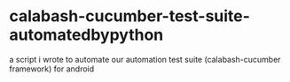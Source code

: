# calabash-cucumber-test-suite-automatedbypython
a script i wrote to automate our automation test suite (calabash-cucumber framework) for android
